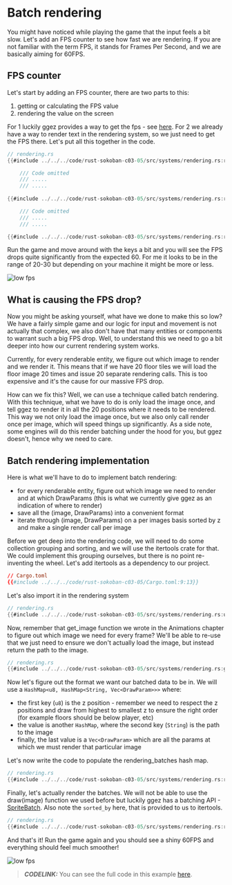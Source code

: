 # Batch rendering

You might have noticed while playing the game that the input feels a bit slow. Let's add an FPS counter to see how fast we are rendering. If you are not familiar with the term FPS, it stands for Frames Per Second, and we are basically aiming for 60FPS.

## FPS counter

Let's start by adding an FPS counter, there are two parts to this:

1. getting or calculating the FPS value
1. rendering the value on the screen

For 1 luckily ggez provides a way to get the fps - see [here](https://docs.rs/ggez/latest/ggez/timer/struct.TimeContext.html#method.fps). For 2 we already have a way to render text in the rendering system, so we just need to get the FPS there. Let's put all this together in the code.

```rust
// rendering.rs
{{#include ../../../code/rust-sokoban-c03-05/src/systems/rendering.rs:run_rendering}}

    /// Code omitted
    /// .....
    /// .....
    
{{#include ../../../code/rust-sokoban-c03-05/src/systems/rendering.rs:render_fps}}

    /// Code omitted
    /// .....
    /// .....

{{#include ../../../code/rust-sokoban-c03-05/src/systems/rendering.rs:run_rendering_end}}
```

Run the game and move around with the keys a bit and you will see the FPS drops quite significantly from the expected 60. For me it looks to be in the range of 20-30 but depending on your machine it might be more or less.

![low fps](./images/low_fps.png)

## What is causing the FPS drop?

Now you might be asking yourself, what have we done to make this so low? We have a fairly simple game and our logic for input and movement is not actually that complex, we also don't have that many entities or components to warrant such a big FPS drop. Well, to understand this we need to go a bit deeper into how our current rendering system works.

Currently, for every renderable entity, we figure out which image to render and we render it. This means that if we have 20 floor tiles we will load the floor image 20 times and issue 20 separate rendering calls. This is too expensive and it's the cause for our massive FPS drop.

How can we fix this? Well, we can use a technique called batch rendering. With this technique, what we have to do is only load the image once, and tell ggez to render it in all the 20 positions where it needs to be rendered. This way we not only load the image once, but we also only call render once per image, which will speed things up significantly. As a side note, some engines will do this render batching under the hood for you, but ggez doesn't, hence why we need to care.

## Batch rendering implementation

Here is what we'll have to do to implement batch rendering:

* for every renderable entity, figure out which image we need to render and at which DrawParams (this is what we currently give ggez as an indication of where to render)
* save all the (image, DrawParams) into a convenient format
* iterate through (image, DrawParams) on a per images basis sorted by z and make a single render call per image

Before we get deep into the rendering code, we will need to do some collection grouping and sorting, and we will use the itertools crate for that. We could implement this grouping ourselves, but there is no point re-inventing the wheel. Let's add itertools as a dependency to our project.

```toml
// Cargo.toml
{{#include ../../../code/rust-sokoban-c03-05/Cargo.toml:9:13}}
```

Let's also import it in the rendering system

```rust
// rendering.rs
{{#include ../../../code/rust-sokoban-c03-05/src/systems/rendering.rs:use_itertools}}
```

Now, remember that get_image function we wrote in the Animations chapter to figure out which image we need for every frame? We'll be able to re-use that we just need to ensure we don't actually load the image, but instead return the path to the image.

```rust
// rendering.rs
{{#include ../../../code/rust-sokoban-c03-05/src/systems/rendering.rs:get_image}}
```

Now let's figure out the format we want our batched data to be in. We will use a `HashMap<u8, HashMap<String, Vec<DrawParam>>>` where:

* the first key (`u8`) is the z position - remember we need to respect the z positions and draw from highest to smallest z to ensure the right order (for example floors should be below player, etc)
* the value is another `HashMap`, where the second key (`String`) is the path to the image
* finally, the last value is a `Vec<DrawParam>` which are all the params at which we must render that particular image

Let's now write the code to populate the rendering_batches hash map.

```rust
// rendering.rs
{{#include ../../../code/rust-sokoban-c03-05/src/systems/rendering.rs:rendering_batches}}
```

Finally, let's actually render the batches. We will not be able to use the draw(image) function we used before but luckily ggez has a batching API - [SpriteBatch](https://docs.rs/ggez/0.7.0/ggez/graphics/spritebatch/struct.SpriteBatch.html). Also note the `sorted_by` here, that is provided to us to itertools.

```rust
// rendering.rs
{{#include ../../../code/rust-sokoban-c03-05/src/systems/rendering.rs:rendering_batches_2}}
```

And that's it! Run the game again and you should see a shiny 60FPS and everything should feel much smoother!

![low fps](./images/high_fps.png)

> **_CODELINK:_**  You can see the full code in this example [here](https://github.com/iolivia/rust-sokoban/tree/master/code/rust-sokoban-c03-05).
